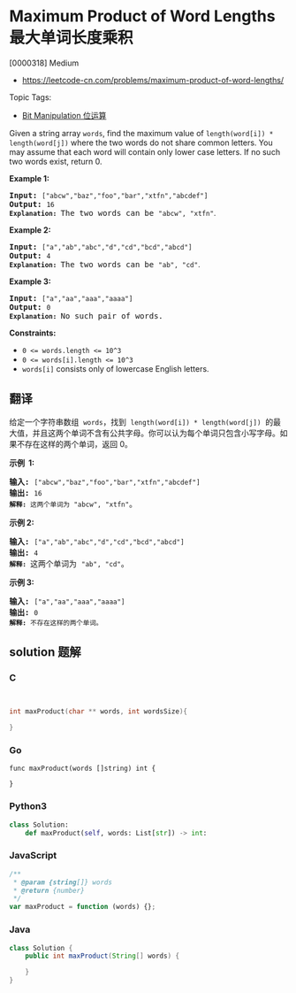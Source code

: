 # Maximum Product of Word Lengths 最大单词长度乘积

[0000318] Medium

- https://leetcode-cn.com/problems/maximum-product-of-word-lengths/

Topic Tags:

- [Bit Manipulation 位运算](https://leetcode-cn.com/tag/bit-manipulation/)

Given a string array `words`, find the maximum value of `length(word[i]) * length(word[j])` where the two words do not share common letters. You may assume that each word will contain only lower case letters. If no such two words exist, return 0.

**Example 1:**

<pre><b>Input:</b> <code>["abcw","baz","foo","bar","xtfn","abcdef"]</code>
<b>Output: </b><code>16 
<strong>Explanation: </strong></code>The two words can be <code>"abcw", "xtfn"</code><span style="font-family: sans-serif, Arial, Verdana, &quot;Trebuchet MS&quot;;">.</span></pre>

**Example 2:**

<pre><b>Input:</b> <code>["a","ab","abc","d","cd","bcd","abcd"]</code>
<b>Output: </b><code>4 
<strong>Explanation: </strong></code>The two words can be <code>"ab", "cd"</code><span style="font-family: sans-serif, Arial, Verdana, &quot;Trebuchet MS&quot;;">.</span></pre>

**Example 3:**

<pre><b>Input:</b> <code>["a","aa","aaa","aaaa"]</code>
<b>Output: </b><code>0 
<strong>Explanation: </strong></code>No such pair of words.
</pre>

**Constraints:**

- `0 <= words.length <= 10^3`
- `0 <= words[i].length <= 10^3`
- `words[i]` consists only of lowercase English letters.

## 翻译

给定一个字符串数组  `words`，找到  `length(word[i]) * length(word[j])`  的最大值，并且这两个单词不含有公共字母。你可以认为每个单词只包含小写字母。如果不存在这样的两个单词，返回 0。

**示例  1:**

<pre><strong>输入:</strong> <code>["abcw","baz","foo","bar","xtfn","abcdef"]</code>
<strong>输出: </strong><code>16 
<strong>解释:</strong> 这两个单词为<strong> </strong></code><code>"abcw", "xtfn"</code>。</pre>

**示例 2:**

<pre><strong>输入:</strong> <code>["a","ab","abc","d","cd","bcd","abcd"]</code>
<strong>输出: </strong><code>4 
<strong>解释: </strong></code>这两个单词为 <code>"ab", "cd"</code>。</pre>

**示例 3:**

<pre><strong>输入:</strong> <code>["a","aa","aaa","aaaa"]</code>
<strong>输出: </strong><code>0 
<strong>解释: </strong>不存在这样的两个单词。</code></pre>

## solution 题解

### C

```c


int maxProduct(char ** words, int wordsSize){

}
```

### Go

```golang
func maxProduct(words []string) int {

}
```

### Python3

```python
class Solution:
    def maxProduct(self, words: List[str]) -> int:
```

### JavaScript

```javascript
/**
 * @param {string[]} words
 * @return {number}
 */
var maxProduct = function (words) {};
```

### Java

```java
class Solution {
    public int maxProduct(String[] words) {

    }
}
```
